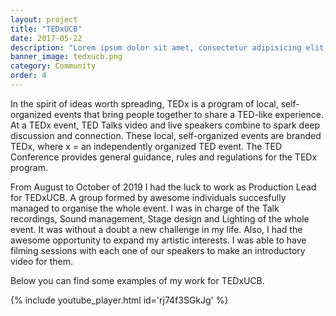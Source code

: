```yaml
---
layout: project
title: "TEDxUCB"
date: 2017-05-22
description: "Lorem ipsum dolor sit amet, consectetur adipisicing elit, sed do eiusmod tempor incididunt ut labore et dolore magna aliqua Ut enim..."
banner_image: tedxucb.png
category: Community
order: 4
---
```

In the spirit of ideas worth spreading, TEDx is a program of local, self-organized events that bring people together to share a TED-like experience. At a TEDx event, TED Talks video and live speakers combine to spark deep discussion and connection. These local, self-organized events are branded TEDx, where x = an independently organized TED event. The TED Conference provides general guidance, rules and regulations for the TEDx program.

From August to October of 2019 I had the luck to work as Production Lead for TEDxUCB. A group formed by awesome individuals succesfully managed to organise the whole event. I was in charge of the Talk recordings, Sound management, Stage design and Lighting of the whole event. It was without a doubt a new challenge in my life. Also, I had the awesome opportunity to expand my artistic interests. I was able to have filming sessions with each one of our speakers to make an introductory video for them.

Below you can find some examples of my work for TEDxUCB.

{% include youtube_player.html id='rj74f3SGkJg' %}
